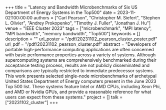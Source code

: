 +++
title = "Latency and Bandwidth Microbenchmarks of Six US Department of Energy Systems in the Top500"
date = 2023-11-02T00:00:00
authors = ["Carl Pearson", "Christopher M. Siefert", "Stephen L. Olivier", "Andrey Prokopenko", "Timothy J. Fuller", "Jonathan J. Hu"]
venue = "IEEE Cluster 2023"
tags = ["microbenchmark", "MPI latency", "MPI bandwidth", "memory bandwidth", "Top500"]
keywords = []
description = ""
url_poster = "/pdf/20231102_pearson_cluster_poster.pdf"
url_pdf = "/pdf/20231102_pearson_cluster.pdf"
abstract = "Developers of portable high-performance computing applications are often concerned with basic performance properties across a variety of systems. Although supercomputing systems are comprehensively benchmarked during their acceptance testing process, results are not publicly disseminated and comparisons are typically restricted to immediate predecessor systems. This work presents selected single-node microbenchmarks of archetypal United States Department of Energy computers present in the June 2023 Top 500 list. These systems feature Intel or AMD CPUs, including Xeon Phi, and AMD or Nvidia GPUs, and provide a reasonable reference for what users can expect from these systems."
project = []
talk = ["20231102_cluster"]
+++
